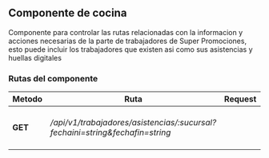 ## Componente de cocina

Componente para controlar las rutas relacionadas con la informacion y acciones necesarias de la parte de trabajadores de Super Promociones, esto puede incluir los trabajadores que existen asi como sus asistencias y huellas digitales

### Rutas del componente

| **Metodo** | **Ruta** | **Request** | **Descripcion** |
|------------|----------|-------------|-----------------|
| **GET** | _/api/v1/trabajadores/asistencias/:sucursal?fechaini=string&fechafin=string_ |  | Obtiene el precio de algun articulo |